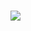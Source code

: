 <h1 id="header">
   <img src="https://readme-typing-svg.herokuapp.com?font=Serif&color=FFFFFF&size=40&center=true&vCenter=true&lines=Ben+Smith;Barxells;Barx;Boris+Johnson+II">
</h1>
